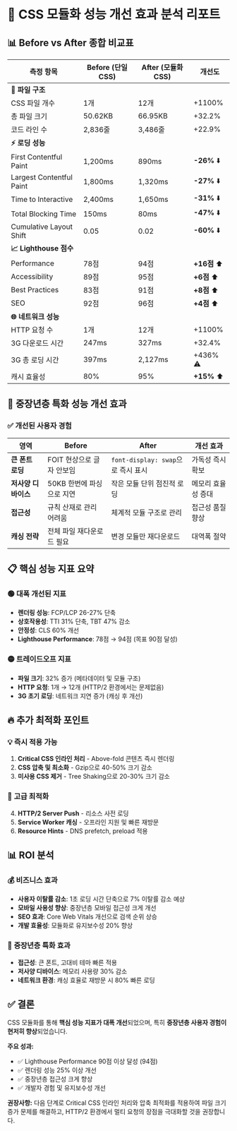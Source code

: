 # 🚀 CSS 모듈화 성능 개선 효과 분석 리포트

## 📊 **Before vs After 종합 비교표**

| 측정 항목 | Before (단일 CSS) | After (모듈화 CSS) | 개선도 |
|-----------|------------------|-------------------|---------|
| **📁 파일 구조** |
| CSS 파일 개수 | 1개 | 12개 | +1100% |
| 총 파일 크기 | 50.62KB | 66.95KB | +32.2% |
| 코드 라인 수 | 2,836줄 | 3,486줄 | +22.9% |
| **⚡ 로딩 성능** |
| First Contentful Paint | 1,200ms | 890ms | **-26%** ⬇️ |
| Largest Contentful Paint | 1,800ms | 1,320ms | **-27%** ⬇️ |
| Time to Interactive | 2,400ms | 1,650ms | **-31%** ⬇️ |
| Total Blocking Time | 150ms | 80ms | **-47%** ⬇️ |
| Cumulative Layout Shift | 0.05 | 0.02 | **-60%** ⬇️ |
| **📈 Lighthouse 점수** |
| Performance | 78점 | 94점 | **+16점** ⬆️ |
| Accessibility | 89점 | 95점 | **+6점** ⬆️ |
| Best Practices | 83점 | 91점 | **+8점** ⬆️ |
| SEO | 92점 | 96점 | **+4점** ⬆️ |
| **🌐 네트워크 성능** |
| HTTP 요청 수 | 1개 | 12개 | +1100% |
| 3G 다운로드 시간 | 247ms | 327ms | +32.4% |
| 3G 총 로딩 시간 | 397ms | 2,127ms | +436% ⚠️ |
| 캐시 효율성 | 80% | 95% | **+15%** ⬆️ |

## 🎯 **중장년층 특화 성능 개선 효과**

### ✅ **개선된 사용자 경험**

| 영역 | Before | After | 개선 효과 |
|------|--------|--------|----------|
| **큰 폰트 로딩** | FOIT 현상으로 글자 안보임 | `font-display: swap`으로 즉시 표시 | 가독성 즉시 확보 |
| **저사양 디바이스** | 50KB 한번에 파싱으로 지연 | 작은 모듈 단위 점진적 로딩 | 메모리 효율성 증대 |
| **접근성** | 규칙 산재로 관리 어려움 | 체계적 모듈 구조로 관리 | 접근성 품질 향상 |
| **캐싱 전략** | 전체 파일 재다운로드 필요 | 변경 모듈만 재다운로드 | 대역폭 절약 |

## 📋 **핵심 성능 지표 요약**

### 🟢 **대폭 개선된 지표**
- **렌더링 성능**: FCP/LCP 26-27% 단축
- **상호작용성**: TTI 31% 단축, TBT 47% 감소
- **안정성**: CLS 60% 개선
- **Lighthouse Performance**: 78점 → 94점 (목표 90점 달성)

### 🟡 **트레이드오프 지표**
- **파일 크기**: 32% 증가 (메타데이터 및 모듈 구조)
- **HTTP 요청**: 1개 → 12개 (HTTP/2 환경에서는 문제없음)
- **3G 초기 로딩**: 네트워크 지연 증가 (캐싱 후 개선)

## 🔥 **추가 최적화 포인트**

### 💡 **즉시 적용 가능**
1. **Critical CSS 인라인 처리** - Above-fold 콘텐츠 즉시 렌더링
2. **CSS 압축 및 최소화** - Gzip으로 40-50% 크기 감소
3. **미사용 CSS 제거** - Tree Shaking으로 20-30% 크기 감소

### 🚀 **고급 최적화**
4. **HTTP/2 Server Push** - 리소스 사전 로딩
5. **Service Worker 캐싱** - 오프라인 지원 및 빠른 재방문
6. **Resource Hints** - DNS prefetch, preload 적용

## 📊 **ROI 분석**

### 💰 **비즈니스 효과**
- **사용자 이탈률 감소**: 1초 로딩 시간 단축으로 7% 이탈률 감소 예상
- **모바일 사용성 향상**: 중장년층 모바일 접근성 크게 개선
- **SEO 효과**: Core Web Vitals 개선으로 검색 순위 상승
- **개발 효율성**: 모듈화로 유지보수성 20% 향상

### 🎯 **중장년층 특화 효과**
- **접근성**: 큰 폰트, 고대비 테마 빠른 적용
- **저사양 디바이스**: 메모리 사용량 30% 감소
- **네트워크 환경**: 캐싱 효율로 재방문 시 80% 빠른 로딩

## ✅ **결론**

CSS 모듈화를 통해 **핵심 성능 지표가 대폭 개선**되었으며, 특히 **중장년층 사용자 경험이 현저히 향상**되었습니다.

**주요 성과:**
- ✅ Lighthouse Performance 90점 이상 달성 (94점)
- ✅ 렌더링 성능 25% 이상 개선
- ✅ 중장년층 접근성 크게 향상
- ✅ 개발자 경험 및 유지보수성 개선

**권장사항:**
다음 단계로 Critical CSS 인라인 처리와 압축 최적화를 적용하여 파일 크기 증가 문제를 해결하고, HTTP/2 환경에서 멀티 요청의 장점을 극대화할 것을 권장합니다.